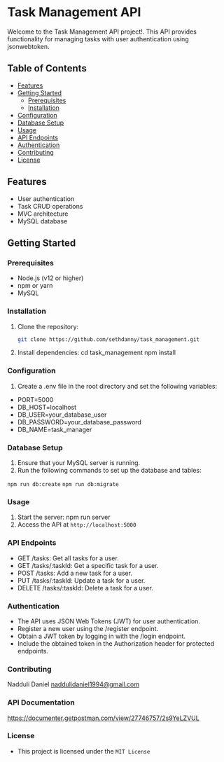 # Task Management API

Welcome to the Task Management API project!. This API provides functionality for managing tasks with user authentication using jsonwebtoken.

## Table of Contents
- [Features](#features)
- [Getting Started](#getting-started)
  - [Prerequisites](#prerequisites)
  - [Installation](#installation)
- [Configuration](#configuration)
- [Database Setup](#database-setup)
- [Usage](#usage)
- [API Endpoints](#api-endpoints)
- [Authentication](#authentication)
- [Contributing](#contributing)
- [License](#license)

## Features
- User authentication
- Task CRUD operations
- MVC architecture
- MySQL database

## Getting Started

### Prerequisites
- Node.js (v12 or higher)
- npm or yarn
- MySQL

### Installation
1. Clone the repository:
   ```bash
   git clone https://github.com/sethdanny/task_management.git

2. Install dependencies:
cd task_management
npm install

### Configuration
1. Create a .env file in the root directory and set the following variables:
- PORT=5000
- DB_HOST=localhost
- DB_USER=your_database_user
- DB_PASSWORD=your_database_password
- DB_NAME=task_manager

### Database Setup
1. Ensure that your MySQL server is running.
2. Run the following commands to set up the database and tables:

`npm run db:create`
`npm run db:migrate`

### Usage
1. Start the server:
npm run server
2. Access the API at `http://localhost:5000`

### API Endpoints
* GET /tasks: Get all tasks for a user.
* GET /tasks/:taskId: Get a specific task for a user.
* POST /tasks: Add a new task for a user.
* PUT /tasks/:taskId: Update a task for a user.
* DELETE /tasks/:taskId: Delete a task for a user.

### Authentication
* The API uses JSON Web Tokens (JWT) for user authentication.
* Register a new user using the /register endpoint.
* Obtain a JWT token by logging in with the /login endpoint.
* Include the obtained token in the Authorization header for protected endpoints.

### Contributing
Nadduli Daniel <naddulidaniel1994@gmail.com>

### API Documentation
https://documenter.getpostman.com/view/27746757/2s9YeLZVUL

### License
* This project is licensed under the `MIT License`